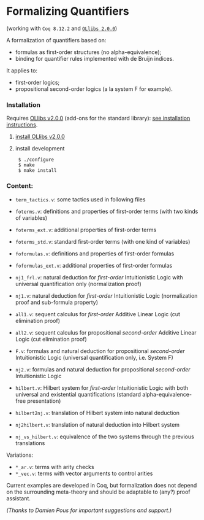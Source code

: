 # Formalizing Quantifiers

(working with `Coq 8.12.2` and [`OLlibs 2.0.0`](https://github.com/olaure01/ollibs))

A formalization of quantifiers based on:

* formulas as first-order structures (no alpha-equivalence);
* binding for quantifier rules implemented with de Bruijn indices.

It applies to:

* first-order logics;
* propositional second-order logics (a la system F for example).

### Installation

Requires [OLlibs v2.0.0](https://github.com/olaure01/ollibs) (add-ons for the standard library): [see installation instructions](https://github.com/olaure01/ollibs/blob/master/README.md).

1. [install OLlibs v2.0.0](https://github.com/olaure01/ollibs/blob/master/README.md)
2. install development

        $ ./configure
        $ make
        $ make install

### Content:

* `term_tactics.v`: some tactics used in following files
* `foterms.v`: definitions and properties of first-order terms (with two kinds of variables)
* `foterms_ext.v`: additional properties of first-order terms
* `foterms_std.v`: standard first-order terms (with one kind of variables)
* `foformulas.v`: definitions and properties of first-order formulas
* `foformulas_ext.v`: additional properties of first-order formulas

* `nj1_frl.v`: natural deduction for _first-order_ Intuitionistic Logic with universal quantification only (normalization proof)
* `nj1.v`: natural deduction for _first-order_ Intuitionistic Logic (normalization proof and sub-formula property)
* `all1.v`: sequent calculus for _first-order_ Additive Linear Logic (cut elimination proof)
* `all2.v`: sequent calculus for propositional _second-order_ Additive Linear Logic (cut elimination proof)
* `F.v`: formulas and natural deduction for propositional _second-order_ Intuitionistic Logic (universal quantification only, i.e. System F)
* `nj2.v`: formulas and natural deduction for propositional _second-order_ Intuitionistic Logic

* `hilbert.v`: Hilbert system for _first-order_ Intuitionistic Logic with both universal and existential quantifications (standard alpha-equivalence-free presentation)
* `hilbert2nj.v`: translation of Hilbert system into natural deduction
* `nj2hilbert.v`: translation of natural deduction into Hilbert system
* `nj_vs_hilbert.v`: equivalence of the two systems through the previous translations

Variations:

* `*_ar.v`: terms with arity checks
* `*_vec.v`: terms with vector arguments to control arities


Current examples are developed in Coq, but formalization does not depend on the surrounding meta-theory and should be adaptable to (any?) proof assistant.

*(Thanks to Damien Pous for important suggestions and support.)*
